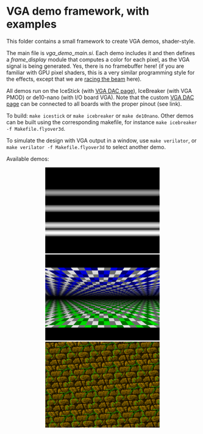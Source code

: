 # VGA demo framework, with examples

This folder contains a small framework to create VGA demos, shader-style.

The main file is *vga_demo_main.si*. Each demo includes it and then defines a
*frame_display* module that computes a color for each pixel, as the VGA signal
is being generated. Yes, there is no framebuffer here!
(if you are familiar with GPU pixel shaders, this is a very similar programming style for the effects, except that we are [racing the beam](https://en.wikipedia.org/wiki/Racing_the_Beam) here).

All demos run on the IceStick (with [VGA DAC page](../DIYVGA.md)), IceBreaker (with VGA PMOD) or de10-nano (with I/O board VGA). Note that the custom [VGA DAC page](../DIYVGA.md) can be connected to all boards with the proper pinout (see link).

To build: `make icestick` or `make icebreaker` or `make de10nano`.
Other demos can be built using the corresponding makefile, for instance `make icebreaker -f Makefile.flyover3d`.

To simulate the design with VGA output in a window, use `make verilator`, or `make verilator -f Makefile.flyover3d` to select another demo.

Available demos:
<p align="center">
  <img width="300" src="vga_demo_copperbars.png">
  <img width="300" src="vga_demo_flyover3d.png">
  <img width="300" src="vga_demo_rototex.png">
</p>
